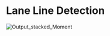 # Lane Line Detection



![Output_stacked_Moment](https://user-images.githubusercontent.com/85368475/191853903-7de679d7-48c0-4e1e-9e34-4c09e5ea7e14.jpg)
